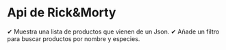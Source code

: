 # Api de Rick&Morty

✔   Muestra una lista de productos que vienen de un Json.
✔  Añade un filtro para buscar productos por nombre y especies.
